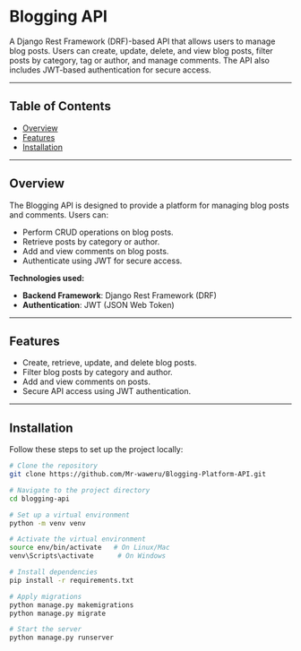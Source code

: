 # Blogging API

A Django Rest Framework (DRF)-based API that allows users to manage blog posts. Users can create, update, delete, and view blog posts, filter posts by category, tag or author, and manage comments. The API also includes JWT-based authentication for secure access.

---

## Table of Contents

- [Overview](#overview)
- [Features](#features)
- [Installation](#installation)

---

## Overview

The Blogging API is designed to provide a platform for managing blog posts and comments. Users can:
- Perform CRUD operations on blog posts.
- Retrieve posts by category or author.
- Add and view comments on blog posts.
- Authenticate using JWT for secure access.

**Technologies used:**
- **Backend Framework**: Django Rest Framework (DRF)
- **Authentication**: JWT (JSON Web Token)

---

## Features

- Create, retrieve, update, and delete blog posts.
- Filter blog posts by category and author.
- Add and view comments on posts.
- Secure API access using JWT authentication.

---

## Installation

Follow these steps to set up the project locally:

```bash
# Clone the repository
git clone https://github.com/Mr-waweru/Blogging-Platform-API.git

# Navigate to the project directory
cd blogging-api

# Set up a virtual environment
python -m venv venv

# Activate the virtual environment
source env/bin/activate   # On Linux/Mac
venv\Scripts\activate      # On Windows

# Install dependencies
pip install -r requirements.txt

# Apply migrations
python manage.py makemigrations
python manage.py migrate

# Start the server
python manage.py runserver

